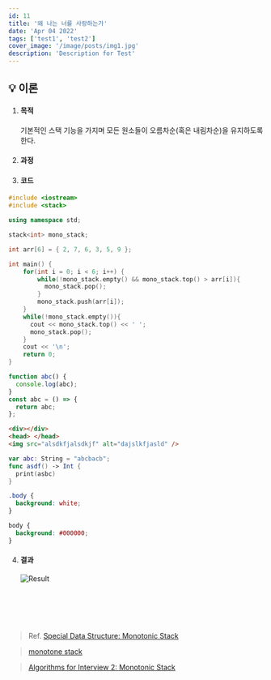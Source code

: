 ```yaml
---
id: 11
title: '왜 나는 너를 사랑하는가'
date: 'Apr 04 2022'
tags: ['test1', 'test2']
cover_image: '/image/posts/img1.jpg'
description: 'Description for Test'
---
```


## 💡 이론

1. #### 목적

   기본적인 스택 기능을 가지며 모든 원소들이 오름차순(혹은 내림차순)을 유지하도록 한다.

2. #### 과정

3. #### 코드

```cpp
#include <iostream>
#include <stack>

using namespace std;

stack<int> mono_stack;

int arr[6] = { 2, 7, 6, 3, 5, 9 };

int main() {
    for(int i = 0; i < 6; i++) {
        while(!mono_stack.empty() && mono_stack.top() > arr[i]){
          mono_stack.pop();
        }
        mono_stack.push(arr[i]);
    }
    while(!mono_stack.empty()){
      cout << mono_stack.top() << ' ';
      mono_stack.pop();
    }
    cout << '\n';
    return 0;
}
```

```javascript
function abc() {
  console.log(abc);
}
const abc = () => {
  return abc;
};
```

```html
<div></div>
<head> </head>
<img src="alsdkfjalsdkjf" alt="dajslkfjasld" />
```

```swift
var abc: String = "abcbacb";
func asdf() -> Int {
  print(asbc)
}
```

```css
.body {
  background: white;
}

body {
  background: #000000;
}
```

4. #### 결과
   ![Result](https://images.velog.io/images/ung7497/post/13ada08e-2981-4fe2-a8dc-c1488f00e253/%EC%8A%A4%ED%81%AC%EB%A6%B0%EC%83%B7%202021-12-20%20%EC%98%A4%ED%9B%84%2010.59.09.png)

<br>
<br>
<br>
<br>

> Ref.
> [Special Data Structure: Monotonic Stack](https://labuladong.gitbook.io/algo-en/ii.-data-structure/monotonicstack)

> [monotone stack](https://justicehui.github.io/medium-algorithm/2019/01/01/monotoneStack/)

> [Algorithms for Interview 2: Monotonic Stack](https://medium.com/techtofreedom/algorithms-for-interview-2-monotonic-stack-462251689da8)
